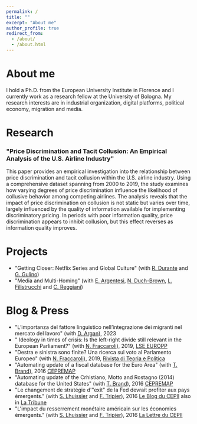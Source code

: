 ```yaml
---
permalink: /
title: ""
excerpt: "About me"
author_profile: true
redirect_from: 
  - /about/
  - /about.html
---
```


About me
======

I hold a Ph.D. from the European University Institute in Florence and I currently work as a research fellow at the University of Bologna. My research interests are in industrial organization, digital platforms, political economy, migration and media.

Research
======

### "Price Discrimination and Tacit Collusion: An Empirical Analysis of the U.S. Airline Industry"

This paper provides an empirical investigation into the relationship between price discrimination and tacit collusion within the U.S. airline industry. Using a comprehensive dataset spanning from 2000 to 2019, the study examines how varying degrees of price discrimination influence the likelihood of collusive behavior among competing airlines. The analysis reveals that the impact of price discrimination on collusion is not static but varies over time, largely influenced by the quality of information available for implementing discriminatory pricing. In periods with poor information quality, price discrimination appears to inhibit collusion, but this effect reverses as information quality improves.

Projects
=====

- "Getting Closer: Netflix Series and Global Culture" (with [R. Durante](https://www.rubendurante.net/) and [G. Gulino](https://sites.google.com/site/giorgiogulino386/home-1))
- "Media and Multi-Homing" (with [E. Argentesi](https://sites.google.com/site/elenaargentesi/), [N. Duch-Brown](https://cepr.org/about/people/nestor-duch-brown), [L. Filistrucchi](http://www.lapofilistrucchi.com/) and [C. Reggiani](https://sites.google.com/view/carloreggianieconomics/home))

Blog & Press
=====

- "L’importanza del fattore linguistico nell’integrazione dei migranti nel mercato del lavoro" (with [D. Argan](https://www.damianoargan.com/)), 2023
- " Ideology in times of crisis: Is the left-right divide still relevant in the European Parliament?" (with [N. Fraccaroli](https://sites.google.com/view/nfraccaroli/home)), 2019, [LSE EUROPP](https://blogs.lse.ac.uk/europpblog/2019/05/23/ideology-in-times-of-crisis-is-the-left-right-divide-still-relevant-in-the-european-parliament/)
- "Destra e sinistra sono finite? Una ricerca  sul voto al Parlamento Europeo" (with [N. Fraccaroli](https://sites.google.com/view/nfraccaroli/home)), 2019, [Rivista di Teoria e Politica](https://www.pandorarivista.it/articoli/parlamento-europeo-destra-e-sinistra/)
- "Automating update of a fiscal database for the Euro Area" (with [T. Brand](https://macro.cepremap.fr/about-TB.html)), 2016 [CEPREMAP](https://macro.cepremap.fr/article/2019-11/fipu-EA-data/)
- "Automating update of the Crhistiano, Motto and Rostagno (2014) database for the United States" (with [T. Brand](https://macro.cepremap.fr/about-TB.html)), 2016 [CEPREMAP](https://macro.cepremap.fr/article/2016-06/cmr14-data/)
- "Le changement de stratégie d'"exit" de la Fed devrait profiter aux pays émergents." (with [S. Lhuissier](http://www.stephanelhuissier.eu/) and [F. Tripier](https://sites.google.com/site/fabientripier/home)), 2016 [Le Blog du CEPII](http://www.cepii.fr/Blog/bi/post.asp?IDcommunique=471) also in [La Tribune](https://www.latribune.fr/opinions/blogs/le-blog-de-l-economie-internationale/le-changement-de-strategie-de-la-fed-devrait-profiter-aux-pays-emergents-580596.html)
- "L'impact du resserrement monétaire américain sur les économies émergents." (with [S. Lhuissier](http://www.stephanelhuissier.eu/) and [F. Tripier](https://sites.google.com/site/fabientripier/home)), 2016 [La Lettre du CEPII](http://www.cepii.fr/CEPII/en/publications/lettre/abstract.asp?NoDoc=9172)